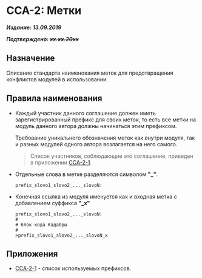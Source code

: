 # CCA-2: Метки #

***Издание: 13.09.2019***

***Подтверждено: ~~xx.xx.20xx~~***

## Назначение ##

Описание стандарта наименования меток для предотвращения конфликтов модулей в использовании.

## Правила наименования ##

* Каждый участник данного соглашение должен иметь зарегистрированный префикс для своих меток, то есть все метки на модуль данного автора должны начинаться этим префиксом.

  Требование уникального обозначения меток как внутри модуля, так и разных модулей одного автора возлагается на него самого.

  >Список участников, соблюдающие это соглашение, приведен в приложении [CCA-2-1](CCA-2-1.md).

* Отдельные слова в метке разделяются символом **"\_"**.

  ```cadabra
  prefix_slovo1_slovo2_..._slovoN:
  ```

* Конечная ссылка из модуля именуется как и входная метка с добавлением суффикса **"\_x"**
  
  ```cadabra
  prefix_slovo1_slovo2_..._slovoN:
  #
  # блок кода Кадабры
  #
  >prefix_slovo1_slovo2_..._slovoN_x
  ```

## Приложения ##

* [CCA-2-1](CCA-2-1.md) - список используемых префиксов.
